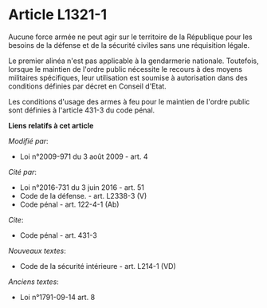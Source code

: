 # Article L1321-1

Aucune force armée ne peut agir sur le territoire de la République pour les besoins de la défense et de la sécurité civiles
sans une réquisition légale.

Le premier alinéa n'est pas applicable à la gendarmerie nationale. Toutefois, lorsque le maintien de l'ordre public nécessite
le recours à des moyens militaires spécifiques, leur utilisation est soumise à autorisation dans des conditions définies par
décret en Conseil d'Etat.

Les conditions d'usage des armes à feu pour le maintien de l'ordre public sont définies à l'article 431-3 du code pénal.

**Liens relatifs à cet article**

_Modifié par_:

  - Loi n°2009-971 du 3 août 2009 - art. 4

_Cité par_:

  - Loi n°2016-731 du 3 juin 2016 - art. 51
  - Code de la défense. - art. L2338-3 (V)
  - Code pénal - art. 122-4-1 (Ab)

_Cite_:

  - Code pénal - art. 431-3

_Nouveaux textes_:

  - Code de la sécurité intérieure - art. L214-1 (VD)

_Anciens textes_:

  - Loi n°1791-09-14 art. 8
